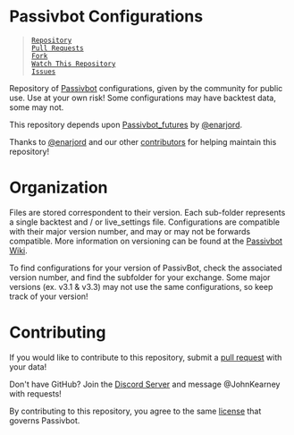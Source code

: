 # Passivbot Configurations

> [`Repository`](https://github.com/JohnKearney1/PassivBot-Configurations)  
> [`Pull Requests`](https://github.com/JohnKearney1/PassivBot-Configurations/pulls)  
> [`Fork`](https://github.com/JohnKearney1/PassivBot-Configurations/fork)  
> [`Watch This Repository`](https://github.com/JohnKearney1/PassivBot-Configurations/subscription)  
> [`Issues`](https://github.com/JohnKearney1/PassivBot-Configurations/issues)  

Repository of [Passivbot](https://passivbot.com) configurations, given by the community for public use. Use at your own risk! Some configurations may have backtest data, some may not.

This repository depends upon [Passivbot_futures](https://github.com/enarjord/passivbot_futures) by [@enarjord](https://github.com/enarjord/passivbot_futures/wiki).


Thanks to [@enarjord](https://github.com/enarjord) and our other [contributors](https://github.com/JohnKearney1/PassivBot-Configurations/graphs/contributors) for helping maintain this repository!

# Organization

Files are stored correspondent to their version. Each sub-folder represents a single backtest and / or live_settings file. Configurations are compatible with their major version number, and may or may not be forwards compatible. More information on versioning can be found at the [Passivbot Wiki](https://github.com/enarjord/passivbot_futures/wiki/Versions).

To find configurations for your version of PassivBot, check the associated version number, and find the subfolder for your exchange. Some major versions (ex. v3.1 & v3.3) may not use the same configurations, so keep track of your version!

# Contributing

If you would like to contribute to this repository, submit a [pull request](https://github.com/JohnKearney1/PassivBot-Configurations/pulls) with your data!

Don't have GitHub? Join the [Discord Server](https://discord.gg/QAF2H2UmzZ) and message @JohnKearney with requests!

By contributing to this repository, you agree to the same [license](https://github.com/JohnKearney1/PassivBot-Configurations/blob/master/LICENSE) that governs Passivbot.
